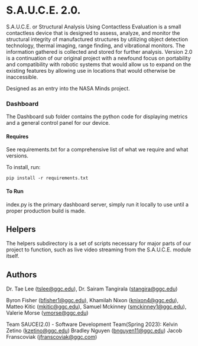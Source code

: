 <h1 align-"center">S.A.U.C.E. 2.0.</h1>
<p>

  S.A.U.C.E. or Structural Analysis Using Contactless Evaluation is a small contactless device that is designed to assess, analyze, and monitor the structural integrity of manufactured structures by utilizing object detection technology, thermal imaging, range finding, and vibrational monitors. The information gathered is collected and stored for further analysis. Version 2.0 is a continuation of our original project with a newfound focus on portability and compatibility with robotic systems that would allow us to expand on the existing features by allowing use in locations that would otherwise be inaccessible.
  
  Designed as an entry into the NASA Minds project.

</p>



### Dashboard

  The Dashboard sub folder contains the python code for displaying metrics and a general control panel for our device.

#### Requires
  See requirements.txt for a comprehensive list of what we require and what versions.

  To install, run:
  ``` 
  pip install -r requirements.txt 
  ```

#### To Run
  index.py is the primary dashboard server, simply run it locally to use until a proper production build is made.

## Helpers

  The helpers subdirectory is a set of scripts necessary for major parts of our project to function, such as live video streaming from the S.A.U.C.E. module itself.

## Authors
Dr. Tae Lee (tslee@ggc.edu), Dr. Sairam Tangirala (stangira@ggc.edu)

Byron Fisher (bfisher1@ggc.edu), Khamilah Nixon (knixon4@ggc.edu), Matteo Kitic (mkitic@ggc.edu), Samuel Mckinney (smckinney1@ggc.edu), Valerie Morse (vmorse@ggc.edu)

Team SAUCE(2.0) - Software Development Team(Spring 2023): Kelvin Zetino (kzetino@ggc.edu) Bradley Nguyen (bnguyen11@ggc.edu) Jacob Franscoviak (jfranscoviak@ggc.com)
